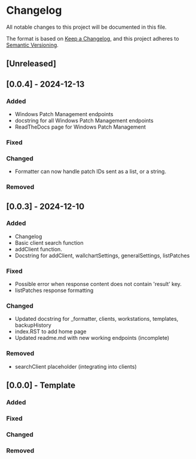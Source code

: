 # Changelog

All notable changes to this project will be documented in this file.

The format is based on [Keep a Changelog](https://keepachangelog.com/en/1.1.0/),
and this project adheres to [Semantic Versioning](https://semver.org/spec/v2.0.0.html).

## [Unreleased]

## [0.0.4] - 2024-12-13

### Added

- Windows Patch Management endpoints
- docstring for all Windows Patch Management endpoints
- ReadTheDocs page for Windows Patch Management

### Fixed

### Changed

- Formatter can now handle patch IDs sent as a list, or a string.

### Removed


## [0.0.3] - 2024-12-10

### Added

- Changelog
- Basic client search function
- addClient function.
- Docstring for addClient, wallchartSettings, generalSettings, listPatches

### Fixed

- Possible error when response content does not contain 'result' key.
- listPatches response formatting
 
### Changed

- Updated docstring for _formatter, clients, workstations, templates, backupHistory
- index.RST to add home page
- Updated readme.md with new working endpoints (incomplete)
 
### Removed

- searchClient placeholder (integrating into clients)
 
 ## [0.0.0] - Template

### Added

### Fixed

### Changed

### Removed